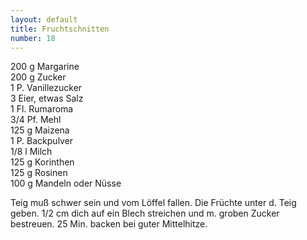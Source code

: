 ```yaml
---
layout: default
title: Fruchtschnitten
number: 18
---
```


200 g Margarine  
200 g Zucker  
1 P. Vanillezucker  
3 Eier, etwas Salz  
1 Fl. Rumaroma  
3/4 Pf. Mehl  
125 g Maizena  
1 P. Backpulver  
1/8 l Milch  
125 g Korinthen  
125 g Rosinen  
100 g Mandeln oder Nüsse

Teig muß schwer sein und vom Löffel fallen.
Die Früchte unter d. Teig geben.
1/2 cm dich auf ein Blech streichen und m. groben Zucker bestreuen.
25 Min. backen bei guter Mittelhitze.

